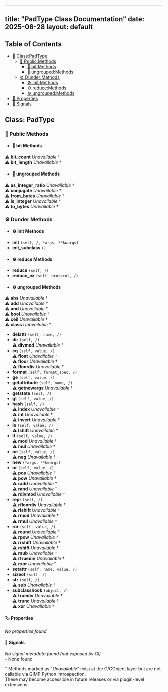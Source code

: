 <!-- Formatted by A³BS formatter.py -->
<!-- Generated by A³BS document.py -->
---
title: "PadType Class Documentation"
date: 2025-06-28
layout: default
---

## Table of Contents
- [🔧 Class:PadType](#class-padtype)
  - [ 🔹 Public:Methods](#public-methods)
    - [ 🔹 bit:Methods](#bit-methods)
    - [ 🔹 ungrouped:Methods](#ungrouped-methods)
  - [ ⚙ Dunder:Methods](#dunder-methods)
    - [ ⚙ init:Methods](#init-methods)
    - [ ⚙ reduce:Methods](#reduce-methods)
    - [ ⚙ ungrouped:Methods](#ungrouped-methods)
- [🔧 Properties](#properties-)
- [🔧 Signals](#signals-)
## Class: PadType
### 🔹 Public Methods
<a name="public-methods"></a>
- #### 🔹 bit Methods
<a name="bit-methods"></a>
⚠️ **bit_count** _Unavailable_ †<br>
⚠️ **bit_length** _Unavailable_ †<br>
- #### 🔹 ungrouped Methods
<a name="ungrouped-methods"></a>
⚠️ **as_integer_ratio** _Unavailable_ †<br>
⚠️ **conjugate** _Unavailable_ †<br>
⚠️ **from_bytes** _Unavailable_ †<br>
⚠️ **is_integer** _Unavailable_ †<br>
⚠️ **to_bytes** _Unavailable_ †<br>
### ⚙ Dunder Methods
<a name="dunder-methods"></a>
- #### ⚙ init Methods
<a name="init-methods"></a>
  - **__init__** `(self, /, *args, **kwargs)`<br>
  - **__init_subclass__** `()`<br>
- #### ⚙ reduce Methods
<a name="reduce-methods"></a>
  - **__reduce__** `(self, /)`<br>
  - **__reduce_ex__** `(self, protocol, /)`<br>
- #### ⚙ ungrouped Methods
<a name="ungrouped-methods"></a>
⚠️ **__abs__** _Unavailable_ †<br>
⚠️ **__add__** _Unavailable_ †<br>
⚠️ **__and__** _Unavailable_ †<br>
⚠️ **__bool__** _Unavailable_ †<br>
⚠️ **__ceil__** _Unavailable_ †<br>
⚠️ **__class__** _Unavailable_ †<br>
  - **__delattr__** `(self, name, /)`<br>
  - **__dir__** `(self, /)`<br>
⚠️ **__divmod__** _Unavailable_ †<br>
  - **__eq__** `(self, value, /)`<br>
⚠️ **__float__** _Unavailable_ †<br>
⚠️ **__floor__** _Unavailable_ †<br>
⚠️ **__floordiv__** _Unavailable_ †<br>
  - **__format__** `(self, format_spec, /)`<br>
  - **__ge__** `(self, value, /)`<br>
  - **__getattribute__** `(self, name, /)`<br>
⚠️ **__getnewargs__** _Unavailable_ †<br>
  - **__getstate__** `(self, /)`<br>
  - **__gt__** `(self, value, /)`<br>
  - **__hash__** `(self, /)`<br>
⚠️ **__index__** _Unavailable_ †<br>
⚠️ **__int__** _Unavailable_ †<br>
⚠️ **__invert__** _Unavailable_ †<br>
  - **__le__** `(self, value, /)`<br>
⚠️ **__lshift__** _Unavailable_ †<br>
  - **__lt__** `(self, value, /)`<br>
⚠️ **__mod__** _Unavailable_ †<br>
⚠️ **__mul__** _Unavailable_ †<br>
  - **__ne__** `(self, value, /)`<br>
⚠️ **__neg__** _Unavailable_ †<br>
  - **__new__** `(*args, **kwargs)`<br>
  - **__or__** `(self, value, /)`<br>
⚠️ **__pos__** _Unavailable_ †<br>
⚠️ **__pow__** _Unavailable_ †<br>
⚠️ **__radd__** _Unavailable_ †<br>
⚠️ **__rand__** _Unavailable_ †<br>
⚠️ **__rdivmod__** _Unavailable_ †<br>
  - **__repr__** `(self, /)`<br>
⚠️ **__rfloordiv__** _Unavailable_ †<br>
⚠️ **__rlshift__** _Unavailable_ †<br>
⚠️ **__rmod__** _Unavailable_ †<br>
⚠️ **__rmul__** _Unavailable_ †<br>
  - **__ror__** `(self, value, /)`<br>
⚠️ **__round__** _Unavailable_ †<br>
⚠️ **__rpow__** _Unavailable_ †<br>
⚠️ **__rrshift__** _Unavailable_ †<br>
⚠️ **__rshift__** _Unavailable_ †<br>
⚠️ **__rsub__** _Unavailable_ †<br>
⚠️ **__rtruediv__** _Unavailable_ †<br>
⚠️ **__rxor__** _Unavailable_ †<br>
  - **__setattr__** `(self, name, value, /)`<br>
  - **__sizeof__** `(self, /)`<br>
  - **__str__** `(self, /)`<br>
⚠️ **__sub__** _Unavailable_ †<br>
  - **__subclasshook__** `(object, /)`<br>
⚠️ **__truediv__** _Unavailable_ †<br>
⚠️ **__trunc__** _Unavailable_ †<br>
⚠️ **__xor__** _Unavailable_ †<br>
#### 🏷️ Properties
<a name="properties-"></a>
_No properties found_
<br>
#### 📣 Signals
<a name="signals-"></a>
_No signal metadata found (not exposed by GI)_
<br>- None found


† Methods marked as "_Unavailable_" exist at the C/GObject layer but are not callable via GIMP Python introspection.  
These may become accessible in future releases or via plugin-level extensions.
